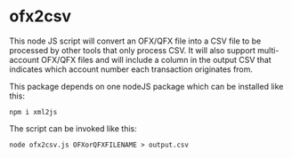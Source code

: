 # ofx2csv

This node JS script will convert an OFX/QFX file into a CSV file to be processed by other tools that only process CSV. It will also support multi-account OFX/QFX files and will include a column in the output CSV that indicates which account number each transaction originates from.

This package depends on one nodeJS package which can be installed like this:
```
npm i xml2js
```

The script can be invoked like this:

```
node ofx2csv.js OFXorQFXFILENAME > output.csv
```

